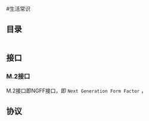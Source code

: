 #生活常识 

## 目录
```toc

```

## 接口

### M.2接口

M.2接口即NGFF接口，即 `Next Generation Form Factor` ，



## 协议


